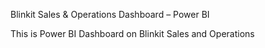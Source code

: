 Blinkit Sales & Operations Dashboard – Power BI

This is Power BI Dashboard on Blinkit Sales and Operations
